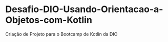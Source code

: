 # Desafio-DIO-Usando-Orientacao-a-Objetos-com-Kotlin
Criação de Projeto para o Bootcamp de Kotlin da DIO 
